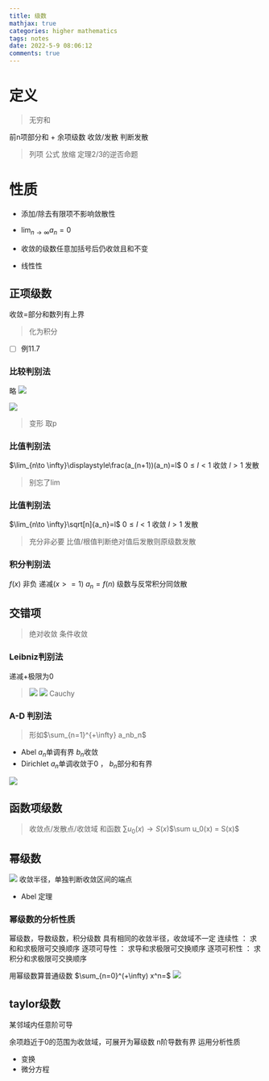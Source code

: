 ```yaml
---
title: 级数
mathjax: true
categories: higher mathematics
tags: notes
date: 2022-5-9 08:06:12
comments: true
---
```

# 定义
> 无穷和

前n项部分和 + 余项级数
收敛/发散
判断发散
> 列项 公式 放缩 定理2/3的逆否命题

# 性质

* 添加/除去有限项不影响敛散性
* $\lim_{n\to\infty}a_n=0$

* 收敛的级数任意加括号后仍收敛且和不变
* 线性性

## 正项级数
收敛=部分和数列有上界


> 化为积分

- [ ] 例11.7

### 比较判别法
略
![](2022-05-09-09-19-16.png)

![](2022-05-09-09-39-11.png)

> 变形 取p

### 比值判别法
$\lim_{n\to \infty}\displaystyle\frac(a_(n+1))(a_n)=l$
$0 \le l<1$ 收敛
$l>1$ 发散

> 别忘了lim

### 比值判别法
$\lim_{n\to \infty}\sqrt[n]{a_n}=l$
$0 \le l<1$ 收敛
$l>1$ 发散

> 充分非必要
> 比值/根值判断绝对值后发散则原级数发散

### 积分判别法
$f(x)$ 非负 递减$(x>=1)$ $a_n=f(n)$ 级数与反常积分同敛散


## 交错项
> 绝对收敛 条件收敛
### Leibniz判别法
递减+极限为0
> ![](2022-05-11-11-15-55.png)
> ![](2022-05-11-11-21-56.png)
Cauchy

### A-D 判别法
> 形如$\sum_{n=1}^{+\infty} a_nb_n$

* Abel $a_n$单调有界 $b_n$收敛
* Dirichlet $a_n$单调收敛于0 ， $b_n$部分和有界

![](2022-05-16-08-22-03.png)

## 函数项级数

> 收敛点/发散点/收敛域
> 和函数
$\sum u_0(x) \to S(x)$\$\sum u_0(x) = S(x)$

## 幂级数
![](2022-05-16-09-17-45.png)
收敛半径，单独判断收敛区间的端点

* Abel 定理
### 幂级数的分析性质
幂级数，导数级数，积分级数 具有相同的收敛半径，收敛域不一定
连续性 ： 求和和求极限可交换顺序
逐项可导性 ： 求导和求极限可交换顺序
逐项可积性 ： 求积分和求极限可交换顺序

用幂级数算普通级数
$\sum_{n=0}^(+\infty) x^n=$
![](2022-05-23-09-33-25.png)

## taylor级数
某邻域内任意阶可导

余项趋近于0的范围为收敛域，可展开为幂级数
n阶导数有界
运用分析性质
* 变换
* 微分方程